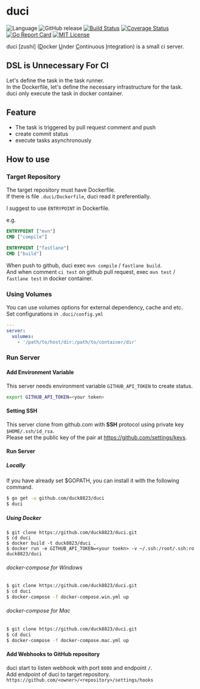 # duci
![Language](https://img.shields.io/badge/language-go-74CCDC.svg)
![GitHub release](https://img.shields.io/github/release/duck8823/duci.svg?colorB=7E7E7E)
[![Build Status](https://travis-ci.org/duck8823/duci.svg?branch=master)](https://travis-ci.org/duck8823/duci)
[![Coverage Status](https://coveralls.io/repos/github/duck8823/duci/badge.svg?branch=master)](https://coveralls.io/github/duck8823/duci?branch=master)
[![Go Report Card](https://goreportcard.com/badge/github.com/duck8823/duci)](https://goreportcard.com/report/github.com/duck8823/duci)
[![MIT License](http://img.shields.io/badge/license-MIT-blue.svg?style=flat)](LICENSE)

duci \[zushi\] (<u>D</u>ocker <u>U</u>nder <u>C</u>ontinuous <u>I</u>ntegration) is a small ci server.  
 

## DSL is Unnecessary For CI
Let's define the task in the task runner.  
In the Dockerfile, let's define the necessary infrastructure for the task.  
duci only execute the task in docker container. 

## Feature
- The task is triggered by pull request comment and push  
- create commit status
- execute tasks asynchronously

## How to use
### Target Repository
The target repository must have Dockerfile.  
If there is file `.duci/Dockerfile`, duci read it preferentially.  
  
I suggest to use `ENTRYPOINT` in Dockerfile.

e.g.
```Dockerfile
ENTRYPOINT ["mvn"]
CMD ["compile"]
```

```Dockerfile
ENTRYPOINT ["fastlane"]
CMD ["build"]
```

When push to github, duci exec `mvn compile` / `fastlane build`.  
And when comment `ci test` on github pull request, 
exec `mvn test` / `fastlane test` in docker container.  

### Using Volumes
You can use volumes options for external dependency, cache and etc.  
Set configurations in `.duci/config.yml`  

```yaml
---
server:
  volumes:
    - '/path/to/host/dir:/path/to/container/dir'
```

### Run Server
#### Add Environment Variable
This server needs environment variable `GITHUB_API_TOKEN` to create status.
```bash
export GITHUB_API_TOKEN=<your token>
```

#### Setting SSH
This server clone from github.com with **SSH** protocol
using private key `$HOME/.ssh/id_rsa`.  
Please set the public key of the pair at https://github.com/settings/keys.

#### Run Server
##### Locally
If you have already set $GOPATH, you can install it with the following command.
```bash
$ go get -u github.com/duck8823/duci
$ duci 
```

##### Using Docker
```
$ git clone https://github.com/duck8823/duci.git
$ cd duci
$ docker build -t duck8823/duci .
$ docker run -e GITHUB_API_TOKEN=<your toekn> -v ~/.ssh:/root/.ssh:ro duck8823/duci
```

###### docker-compose for Windows
```bash
$ git clone https://github.com/duck8823/duci.git
$ cd duci
$ docker-compose -f docker-compose.win.yml up
```

###### docker-compose for Mac
```bash
$ git clone https://github.com/duck8823/duci.git
$ cd duci
$ docker-compose -f docker-compose.mac.yml up
```

#### Add Webhooks to GitHub repository
duci start to listen webhook with port `8080` and endpoint `/`.  
Add endpoint of duci to target repository.  
`https://github.com/<owner>/<repository>/settings/hooks`

